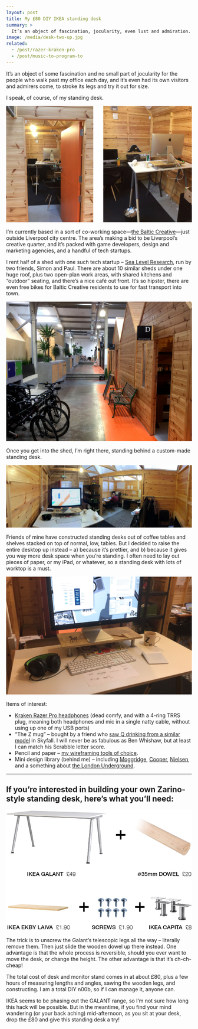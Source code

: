 ```yaml
---
layout: post
title: My £80 DIY IKEA standing desk
summary: >
  It’s an object of fascination, jocularity, even lust and admiration. Here’s a quick run-down of how to make your own standing desk, like mine, from about £80 of IKEA parts.
image: /media/desk-two-up.jpg
related:
  - /post/razer-kraken-pro
  - /post/music-to-program-to
---
```


It’s an object of some fascination and no small part of jocularity for the people who walk past my office each day, and it’s even had its own visitors and admirers come, to stroke its legs and try it out for size.

I speak, of course, of my standing desk.

![Zarino’s desk in the Sea Level Research shed, in the Baltic Creative](/media/desk-two-up.jpg)

I’m currently based in a sort of co-working space—[the Baltic Creative](http://www.baltic-creative.com)—just outside Liverpool city centre. The area’s making a bid to be Liverpool’s creative quarter, and it’s packed with game developers, design and marketing agencies, and a handful of tech startups.

I rent half of a shed with one such tech startup – [Sea Level Research](http://www.sealevelresearch.com), run by two friends, Simon and Paul. There are about 10 similar sheds under one huge roof, plus two open-plan work areas, with shared kitchens and “outdoor” seating, and there’s a nice café out front. It’s so hipster, there are even free bikes for Baltic Creative residents to use for fast transport into town.

![Baltic Creative sheds](/media/baltic-creative-sheds.jpg)

Once you get into the shed, I’m right there, standing behind a custom-made standing desk.

![Panorama of Zarino’s desk in the shed](/media/desk-panorama.jpg)

Friends of mine have constructed standing desks out of coffee tables and shelves stacked on top of normal, low, tables. But I decided to raise the entire desktop up instead – a) because it’s prettier, and b) because it gives you way more desk space when you’re standing. I often need to lay out pieces of paper, or my iPad, or whatever, so a standing desk with lots of worktop is a must.

![Close-up of the desk](/media/desk-close-up.jpg)

Items of interest:

* [Kraken Razer Pro headphones](/post/razer-kraken-pro) (dead comfy, and with a 4-ring TRRS plug, meaning both headphones and mic in a single natty cable, without using up one of my USB ports)
* “The Z mug” – bought by a friend who [saw Q drinking from a similar model](http://25.media.tumblr.com/tumblr_mbr98yvsBA1qjil36o5_500.jpg) in Skyfall. I will never be as fabulous as Ben Whishaw, but at least I can match his Scrabble letter score.
* Pencil and paper – [my wireframing tools of choice](/post/why-i-wireframe-in-pencil).
* Mini design library (behind me) – including [Moggridge](http://www.designinginteractions.com/book), [Cooper](http://eu.wiley.com/WileyCDA/WileyTitle/productCd-0470171359.html), [Nielsen](http://www.nngroup.com/books/designing-web-usability/), and a something about [the London Underground](http://www.penguin.co.uk/books/london-underground-by-design/9781846144172/).

---

## If you’re interested in building your own Zarino-style standing desk, here’s what you’ll need:

![Desk Components: IKEA GALANT desk £49, 35mm diameter dowel £20, IKEA EKBY LAIVA shelf £1.90, IKEA CAPITA feet £8, screws £1.90](/media/desk-components.jpg)

The trick is to unscrew the Galant’s telescopic legs all the way – literally remove them. Then just slide the wooden dowel up there instead. One advantage is that the whole process is reversible, should you ever want to move the desk, or change the height. The other advantage is that it’s ch-ch-cheap!

The total cost of desk and monitor stand comes in at about £80, plus a few hours of measuring lengths and angles, sawing the wooden legs, and constructing. I am a total DIY n00b, so if I can manage it, anyone can.

IKEA seems to be phasing out the GALANT range, so I’m not sure how long this hack will be possible. But in the meantime, if you find your mind wandering (or your back aching) mid-afternoon, as you sit at your desk, drop the £80 and give this standing desk a try!
